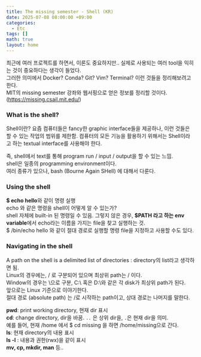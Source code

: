 ```yaml
---
title: The missing semester - Shell (KR)
date: 2025-07-08 08:00:00 +09:00
categories:
  - Etc
tags: []       
math: true
layout: home
---
```


최근에 여러 프로젝트를 하면서, 이론도 중요하지만.. 실제로 사용되는 여러 tool을 익히는 것이 중요하다는 생각이 들었다.               
그러한 의미에서 Docker? Conda? Git? Vim? Terminal? 이런 것들을 정리해보려고 한다.                      
MIT의 missing semester 강좌와 웹서핑으로 얻은 정보를 정리할 것이다. (https://missing.csail.mit.edu/)                 

### What is the shell?
Shell이란? 요즘 컴퓨터들은 fancy한 graphic interface들을 제공하나, 이런 것들은 할 수 있는 작업의 범위를 제한함. 컴퓨터의 모든 기능을 활용하기 위해서는 Shell이라고 하는 textual interface를 사용해야 한다.                 

즉, shell에서 text를 통해 program run / input / output을 할 수 있는 느낌.            
shell은 일종의 programming environment이다.                
여러 종류가 있으나, bash (Bourne Again SHell) 에 대해서 다룬다.             

### Using the shell
**$ echo hello**와 같이 명령 실행             
echo 와 같은 명령을 shell이 어떻게 알 수 있는가?             
shell 자체에 built-in 된 명령일 수 있음. 그렇지 않은 경우, **$PATH 라고 하는 env variable**에서 echo라는 이름을 가지는 file을 찾고 실행하는 것.             
$ /bin/echo hello 와 같이 절대 경로로 실행할 명령 file을 지정하고 사용할 수도 있다.            

### Navigating in the shell
A path on the shell is a delimited list of directories : directory의 list라고 생각하면 됨.              
Linux의 경우에는, / 로 구분되어 있으며 최상위 path는 / 이다.                
Window의 경우는 \으로 구분, C:\ 혹은 D:\와 같은 각 disk가 최상위 path가 된다.               
앞으로는 Linux 기준으로 이야기한다.         
절대 경로 (absolute path) 는 /로 시작하는 path이고, 상대 경로는 나머지를 말한다.     

**pwd**: print working directory, 현재 dir 표시      
**cd**: change directory, dir을 바꿈. `..` 은 상위 dir을, `.`은 현재 dir을 의미.     
예를 들어, 현재 /home 에서 $ cd missing 을 하면 /home/missing으로 간다.     
**ls**: 현재 directory의 내용 표시     
**ls -l** : 내용과 권한(rwx)을 같이 표시     
**mv, cp, mkdir, man** 등..



